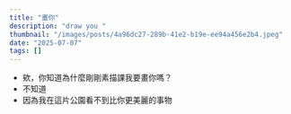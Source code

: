 ```yaml
---
title: "畫你"
description: "draw you "
thumbnail: "/images/posts/4a96dc27-289b-41e2-b19e-ee94a456e2b4.jpeg"
date: "2025-07-07"
tags: []
---
```

- 欸，你知道為什麼剛剛素描課我要畫你嗎？
- 不知道
- 因為我在這片公園看不到比你更美麗的事物
